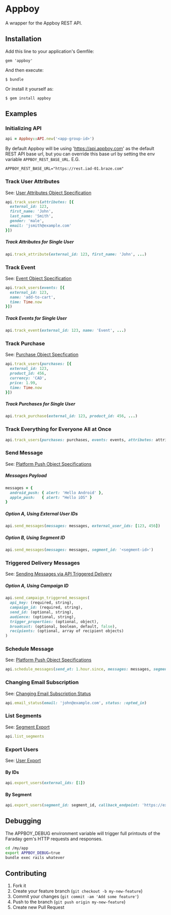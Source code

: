 # Appboy

A wrapper for the Appboy REST API.

## Installation

Add this line to your application's Gemfile:

    gem 'appboy'

And then execute:

    $ bundle

Or install it yourself as:

    $ gem install appboy

## Examples

### Initializing API

```ruby
api = Appboy::API.new('<app-group-id>')
```

By default Appboy will be using 'https://api.appboy.com' as the default REST API base url, but you can override this base url by setting the env variable `APPBOY_REST_BASE_URL`. E.G.

```
APPBOY_REST_BASE_URL="https://rest.iad-01.braze.com"
```

### Track User Attributes

See: [User Attributes Object Specification](https://www.braze.com/documentation/REST_API/#user-attributes-object-specification)

```ruby
api.track_users(attributes: [{
  external_id: 123,
  first_name: 'John',
  last_name: 'Smith',
  gender: 'male',
  email: 'jsmith@example.com'
}])
```

##### Track Attributes for Single User

```ruby
api.track_attribute(external_id: 123, first_name: 'John', ...)
```

### Track Event

See: [Event Object Specification](https://www.braze.com/documentation/REST_API/#event-object-specification)

```ruby
api.track_users(events: [{
  external_id: 123,
  name: 'add-to-cart',
  time: Time.now
}])
```

##### Track Events for Single User

```ruby
api.track_event(external_id: 123, name: 'Event', ...)
```

### Track Purchase

See: [Purchase Object Specfication](https://www.braze.com/documentation/REST_API/#purchase-object-specification)

```ruby
api.track_users(purchases: [{
  external_id: 123,
  product_id: 456,
  currency: 'CAD',
  price: 1.99,
  time: Time.now
}])
```

##### Track Purchases for Single User

```ruby
api.track_purchase(external_id: 123, product_id: 456, ...)
```

### Track Everything for Everyone All at Once

```ruby
api.track_users(purchases: purchases, events: events, attributes: attributes)
```

### Send Message

See: [Platform Push Object Specifications](https://www.braze.com/documentation/REST_API/#messaging)

##### Messages Payload

```ruby
messages = {
  android_push: { alert: 'Hello Android' },
  apple_push:   { alert: "Hello iOS" }
}
```

##### Option A, Using External User IDs

```ruby
api.send_messages(messages: messages, external_user_ids: [123, 456])
```

##### Option B, Using Segment ID

```ruby
api.send_messages(messages: messages, segment_id: '<segment-id>')
```

### Triggered Delivery Messages

See: [Sending Messages via API Triggered Delivery](https://www.braze.com/documentation/REST_API/#sending-messages-via-api-triggered-delivery)

##### Option A, Using Campaign ID

```ruby
api.send_campaign_triggered_messages(
  api_key: (required, string),
  campaign_id: (required, string),
  send_id: (optional, string),
  audience: (optional, string),
  trigger_properties: (optional, object),
  broadcast: (optional, boolean, default, false),
  recipients: (optional, array of recipient objects)
)
```

### Schedule Message

See: [Platform Push Object Specifications](https://www.braze.com/documentation/REST_API/#schedule-api-triggered-campaigns-and-canvases)

```ruby
api.schedule_messages(send_at: 1.hour.since, messages: messages, segment_id: '<segment-id>')
```

### Changing Email Subscription

See: [Changing Email Subscription Status](https://www.braze.com/documentation/REST_API/#email-sync)

```ruby
api.email_status(email: 'john@example.com', status: :opted_in)
```

### List Segments

See: [Segment Export](https://www.braze.com/documentation/REST_API/#segment-export)

```ruby
api.list_segments
```

### Export Users

See: [User Export](https://www.braze.com/documentation/REST_API/#user-export)

#### By IDs

```ruby
api.export_users(external_ids: [1])
```

#### By Segment

```ruby
api.export_users(segment_id: segment_id, callback_endpoint: 'https://example.com')
```

## Debugging

The APPBOY_DEBUG environment variable will trigger full printouts of the Faraday gem's HTTP requests and responses.

```bash
cd /my/app
export APPBOY_DEBUG=true
bundle exec rails whatever
```

## Contributing

1. Fork it
2. Create your feature branch (`git checkout -b my-new-feature`)
3. Commit your changes (`git commit -am 'Add some feature'`)
4. Push to the branch (`git push origin my-new-feature`)
5. Create new Pull Request
